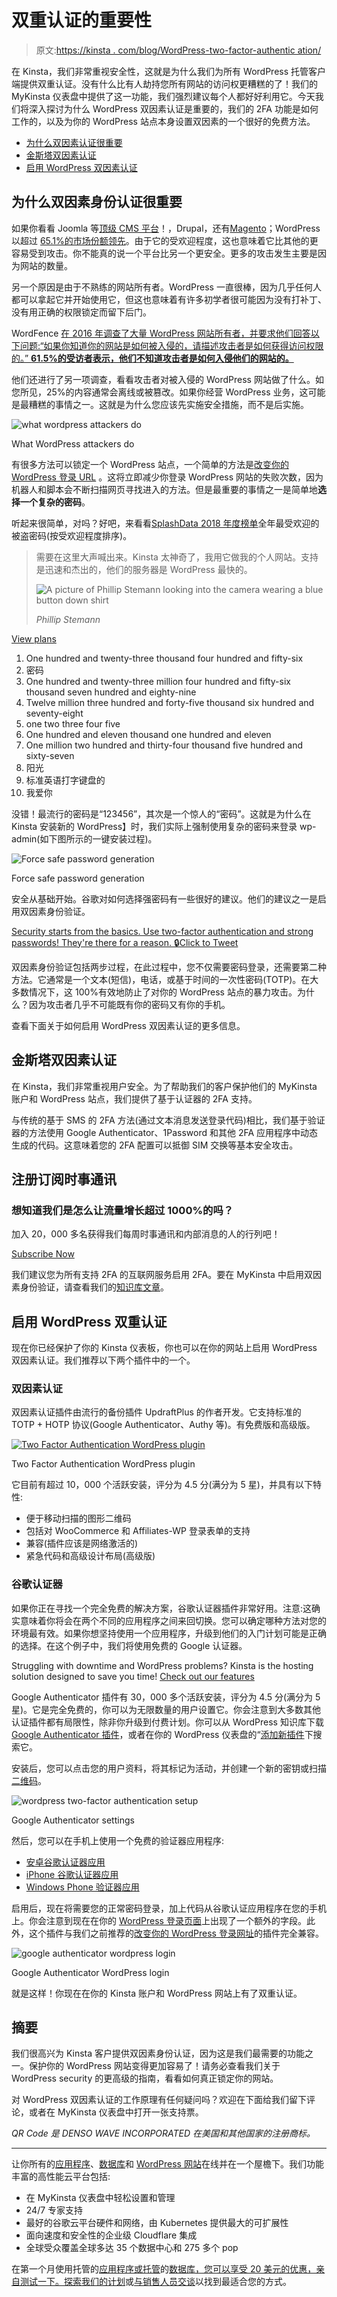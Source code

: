 # 双重认证的重要性

> 原文:[https://kinsta . com/blog/WordPress-two-factor-authentic ation/](https://kinsta.com/blog/wordpress-two-factor-authentication/)

在 Kinsta，我们非常重视安全性，这就是为什么我们为所有 WordPress 托管客户端提供双重认证。没有什么比有人劫持您所有网站的访问权更糟糕的了！我们的 MyKinsta 仪表盘中提供了这一功能，我们强烈建议每个人都好好利用它。今天我们将深入探讨为什么 WordPress 双因素认证是重要的，我们的 2FA 功能是如何工作的，以及为你的 WordPress 站点本身设置双因素的一个很好的免费方法。

*   [为什么双因素认证很重要](#why-two-factor-is-important)
*   [金斯塔双因素认证](#kinsta-two-factor-authentication)
*   [启用 WordPress 双因素认证](#enable-wordpress-two-factor-authentication)

## 为什么双因素身份认证很重要

如果你看看 Joomla 等[顶级 CMS 平台](https://kinsta.com/knowledgebase/content-management-system/)！，Drupal，还有[Magento](https://kinsta.com/magento-market-share/)；WordPress 以超过 [65.1%的市场份额领先](https://kinsta.com/wordpress-market-share/)。由于它的受欢迎程度，这也意味着它比其他的更容易受到攻击。你不能真的说一个平台比另一个更安全。更多的攻击发生主要是因为网站的数量。

另一个原因是由于不熟练的网站所有者。WordPress 一直很棒，因为几乎任何人都可以拿起它并开始使用它，但这也意味着有许多初学者很可能因为没有打补丁、没有用正确的权限锁定而留下后门。

WordFence [在 2016 年调查了大量 WordPress 网站所有者，并要求他们回答以下问题:“如果你知道你的网站是如何被入侵的，请描述攻击者是如何获得访问权限的。” **61.5%的受访者表示，他们不知道攻击者是如何入侵他们的网站的。**](https://www.wordfence.com/blog/2016/03/attackers-gain-access-wordpress-sites/)

他们还进行了另一项调查，看看攻击者对被入侵的 WordPress 网站做了什么。如您所见，25%的内容通常会离线或被篡改。如果你经营 WordPress 业务，这可能是最糟糕的事情之一。这就是为什么您应该先实施安全措施，而不是后实施。

![what wordpress attackers do](img/acc8ffdee3f0ae54f73855635ab2b9cc.png "What WordPress attackers do")

What WordPress attackers do



有很多方法可以锁定一个 WordPress 站点，一个简单的方法是[改变你的 WordPress 登录 URL](https://kinsta.com/blog/wordpress-login-url/#change-login-page) 。这将立即减少你登录 WordPress 网站的失败次数，因为机器人和脚本会不断扫描网页寻找进入的方法。但是最重要的事情之一是简单地**选择一个复杂的密码**。

听起来很简单，对吗？好吧，来看看[SplashData 2018 年度榜单](https://www.teampassword.com/blog/worst-passwords-of-2018)全年最受欢迎的被盗密码(按受欢迎程度排序)。





> 需要在这里大声喊出来。Kinsta 太神奇了，我用它做我的个人网站。支持是迅速和杰出的，他们的服务器是 WordPress 最快的。
> 
> <footer class="wp-block-kinsta-client-quote__footer">
> 
> ![A picture of Phillip Stemann looking into the camera wearing a blue button down shirt](img/12b77bdcd297e9bf069df2f3413ad833.png)
> 
> <cite class="wp-block-kinsta-client-quote__cite">Phillip Stemann</cite></footer>

[View plans](https://kinsta.com/plans/)

1.  One hundred and twenty-three thousand four hundred and fifty-six
2.  密码
3.  One hundred and twenty-three million four hundred and fifty-six thousand seven hundred and eighty-nine
4.  Twelve million three hundred and forty-five thousand six hundred and seventy-eight
5.  one two three four five
6.  One hundred and eleven thousand one hundred and eleven
7.  One million two hundred and thirty-four thousand five hundred and sixty-seven
8.  阳光
9.  标准英语打字键盘的
10.  我爱你

没错！最流行的密码是“123456”，其次是一个惊人的“密码”。这就是为什么在 Kinsta 安装新的 WordPress】时，我们实际上强制使用复杂的密码来登录 wp-admin(如下图所示的一键安装过程)。

![Force safe password generation](img/5adf0970f4429e482dbc8d6b18e75b25.png)

Force safe password generation



安全从基础开始。谷歌对如何选择强密码有一些很好的建议。他们的建议之一是启用双因素身份验证。

[Security starts from the basics. Use two-factor authentication and strong passwords! They're there for a reason. 🔒Click to Tweet](https://twitter.com/intent/tweet?url=https%3A%2F%2Fkinsta.com%2Fblog%2Fwordpress-two-factor-authentication%2F&via=kinsta&text=Security+starts+from+the+basics.+Use+two-factor+authentication+and+strong+passwords%21+They%27re+there+for+a+reason.+%F0%9F%94%92&hashtags=websec%2Chosting)

双因素身份验证包括两步过程，在此过程中，您不仅需要密码登录，还需要第二种方法。它通常是一个文本(短信)，电话，或基于时间的一次性密码(TOTP)。在大多数情况下，这 100%有效地防止了对你的 WordPress 站点的暴力攻击。为什么？因为攻击者几乎不可能既有你的密码又有你的手机。

查看下面关于如何启用 WordPress 双因素认证的更多信息。

## 金斯塔双因素认证

在 Kinsta，我们非常重视用户安全。为了帮助我们的客户保护他们的 MyKinsta 账户和 WordPress 站点，我们提供了基于认证器的 2FA 支持。

与传统的基于 SMS 的 2FA 方法(通过文本消息发送登录代码)相比，我们基于验证器的方法使用 Google Authenticator、1Password 和其他 2FA 应用程序中动态生成的代码。这意味着您的 2FA 配置可以抵御 SIM 交换等基本安全攻击。

 ## 注册订阅时事通讯



### 想知道我们是怎么让流量增长超过 1000%的吗？

加入 20，000 多名获得我们每周时事通讯和内部消息的人的行列吧！

[Subscribe Now](#newsletter)

我们建议您为所有支持 2FA 的互联网服务启用 2FA。要在 MyKinsta 中启用双因素身份验证，请查看我们的[知识库文章](https://kinsta.com/help/two-factor-authentication/)。

## 启用 WordPress 双重认证

现在你已经保护了你的 Kinsta 仪表板，你也可以在你的网站上启用 WordPress 双因素认证。我们推荐以下两个插件中的一个。

### 双因素认证

双因素认证插件由流行的备份插件 UpdraftPlus 的作者开发。它支持标准的 TOTP + HOTP 协议(Google Authenticator、Authy 等)。有免费版和高级版。

[![Two Factor Authentication WordPress plugin](img/b309d9aaec97bc463af9991c058f1b69.png)](https://wordpress.org/plugins/two-factor-authentication/)

Two Factor Authentication WordPress plugin



它目前有超过 10，000 个活跃安装，评分为 4.5 分(满分为 5 星)，并具有以下特性:

*   便于移动扫描的图形二维码
*   包括对 WooCommerce 和 Affiliates-WP 登录表单的支持
*   兼容(插件应该是网络激活的)
*   紧急代码和高级设计布局(高级版)

 ### 谷歌认证器

如果你正在寻找一个完全免费的解决方案，谷歌认证器插件非常好用。注意:这确实意味着你将会在两个不同的应用程序之间来回切换。您可以确定哪种方法对您的环境最有效。如果你想坚持使用一个应用程序，升级到他们的入门计划可能是正确的选择。在这个例子中，我们将使用免费的 Google 认证器。

Struggling with downtime and WordPress problems? Kinsta is the hosting solution designed to save you time! [Check out our features](https://kinsta.com/features/)

Google Authenticator 插件有 30，000 多个活跃安装，评分为 4.5 分(满分为 5 星)。它是完全免费的，你可以为无限数量的用户设置它。你会注意到大多数其他认证插件都有局限性，除非你升级到付费计划。你可以从 WordPress 知识库下载 [Google Authenticator 插件](https://wordpress.org/plugins/google-authenticator/)，或者在你的 WordPress 仪表盘的“[添加新插件](https://kinsta.com/knowledgebase/how-to-install-wordpress-plugins/)下搜索它。

安装后，您可以点击您的用户资料，将其标记为活动，并创建一个新的密钥或扫描[二维码](https://kinsta.com/blog/create-qr-code/)。

![wordpress two-factor authentication setup](img/73b9ddf180c87a60548476f5baade3e2.png "Google Authenticator settings")

Google Authenticator settings



然后，您可以在手机上使用一个免费的验证器应用程序:

*   [安卓谷歌认证器应用](https://play.google.com/store/apps/details?id=com.google.android.apps.authenticator2&hl=en)
*   [iPhone 谷歌认证器应用](https://itunes.apple.com/us/app/google-authenticator/id388497605?mt=8)
*   [Windows Phone 验证器应用](https://www.microsoft.com/en-us/store/apps/authenticator/9wzdncrfj3rj)

启用后，现在将需要您的正常密码登录，加上代码从谷歌认证应用程序在您的手机上。你会注意到现在在你的 [WordPress 登录页面](https://kinsta.com/blog/wordpress-login-url/)上出现了一个额外的字段。此外，这个插件与我们之前推荐的[改变你的 WordPress 登录网址](https://kinsta.com/blog/wordpress-login-url/)的插件完全兼容。

![google authenticator wordpress login](img/2580bba45ea7796c3b7ee2bf35a45798.png "Google Authenticator WordPress login")

Google Authenticator WordPress login



就是这样！你现在在你的 Kinsta 账户和 WordPress 网站上有了双重认证。

## 摘要

我们很高兴为 Kinsta 客户提供双因素身份认证，因为这是我们最需要的功能之一。保护你的 WordPress 网站变得更加容易了！请务必查看我们关于 WordPress security 的更高级的指南，看看如何真正锁定你的网站。

对 WordPress 双因素认证的工作原理有任何疑问吗？欢迎在下面给我们留下评论，或者在 MyKinsta 仪表盘中打开一张支持票。

*QR Code 是 DENSO WAVE INCORPORATED 在美国和其他国家的注册商标。*

* * *

让你所有的[应用程序](https://kinsta.com/application-hosting/)、[数据库](https://kinsta.com/database-hosting/)和 [WordPress 网站](https://kinsta.com/wordpress-hosting/)在线并在一个屋檐下。我们功能丰富的高性能云平台包括:

*   在 MyKinsta 仪表盘中轻松设置和管理
*   24/7 专家支持
*   最好的谷歌云平台硬件和网络，由 Kubernetes 提供最大的可扩展性
*   面向速度和安全性的企业级 Cloudflare 集成
*   全球受众覆盖全球多达 35 个数据中心和 275 多个 pop

在第一个月使用托管的[应用程序或托管](https://kinsta.com/application-hosting/)的[数据库，您可以享受 20 美元的优惠，亲自测试一下。探索我们的](https://kinsta.com/database-hosting/)[计划](https://kinsta.com/plans/)或[与销售人员交谈](https://kinsta.com/contact-us/)以找到最适合您的方式。